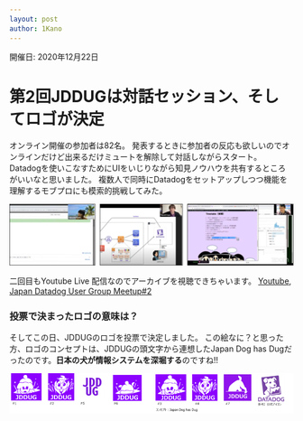 ```yaml
---
layout: post
author: 1Kano
---
```


開催日: 2020年12月22日

# 第2回JDDUGは対話セッション、そしてロゴが決定

オンライン開催の参加者は82名。
発表するときに参加者の反応も欲しいのでオンラインだけど出来るだけミュートを解除して対話しながらスタート。
Datadogを使いこなすためにUIをいじりながら知見ノウハウを共有するところがいいなと思いました。
複数人で同時にDatadogをセットアップしつつ機能を理解するモブプロにも模索的挑戦してみた。

![Alt text for broken image link](/assets/images/meetup02.png)


二回目もYoutube Live 配信なのでアーカイブを視聴できちゃいます。
[Youtube, Japan Datadog User Group Meetup#2](https://www.youtube.com/watch?v=koDqIM_0090)

### 投票で決まったロゴの意味は？
そしてこの日、JDDUGのロゴを投票で決定しました。
この絵なに？と思った方、ロゴのコンセプトは、JDDUGの頭文字から連想したJapan Dog has Dugだったのです。**日本の犬が情報システムを深堀する**のですね!!

![Alt text for broken image link](/assets/images/meetup02b.png)

